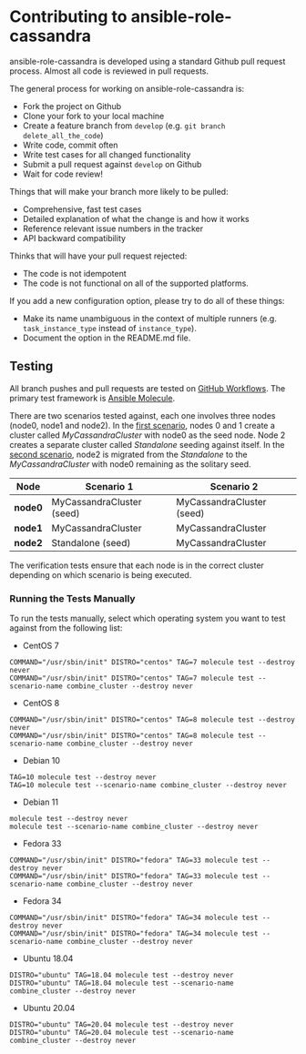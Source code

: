 # Contributing to ansible-role-cassandra

ansible-role-cassandra is developed using a standard Github pull request
process. Almost all code is reviewed in pull requests.

The general process for working on ansible-role-cassandra is:

- Fork the project on Github
- Clone your fork to your local machine
- Create a feature branch from `develop` (e.g.
  `git branch delete_all_the_code`)
- Write code, commit often
- Write test cases for all changed functionality
- Submit a pull request against `develop` on Github
- Wait for code review!

Things that will make your branch more likely to be pulled:

- Comprehensive, fast test cases
- Detailed explanation of what the change is and how it works
- Reference relevant issue numbers in the tracker
- API backward compatibility

Thinks that will have your pull request rejected:

- The code is not idempotent
- The code is not functional on all of the supported platforms.

If you add a new configuration option, please try to do all of these things:

- Make its name unambiguous in the context of multiple runners (e.g.
  `task_instance_type` instead of `instance_type`).
- Document the option in the README.md file.

## Testing

All branch pushes and pull requests are tested on
[GitHub Workflows](https://github.com/locp/ansible-role-cassandra/actions).
The primary test framework is
[Ansible Molecule](https://molecule.readthedocs.io/en/latest/).

There are two scenarios tested against, each one involves three nodes
(node0, node1 and node2).  In the
[first scenario](molecule/default),
nodes 0 and 1 create a cluster called *MyCassandraCluster* with node0 as the
seed node.  Node 2 creates a separate cluster called *Standalone* seeding
against itself.  In the
[second scenario](molecule/combine_cluster), node2 is migrated from the
*Standalone* to the *MyCassandraCluster* with node0 remaining as the solitary
seed.

|**Node** | **Scenario 1** | **Scenario 2** |
|----|-------------------|--------------------|
|**node0**|MyCassandraCluster (seed)| MyCassandraCluster (seed)|
|**node1**|MyCassandraCluster | MyCassandraCluster |
|**node2**|Standalone (seed)|MyCassandraCluster|

The verification tests ensure that each node is in the correct cluster
depending on which scenario is being executed.

### Running the Tests Manually

To run the tests manually, select which operating system you want to test
against from the following list:

- CentOS 7
```
COMMAND="/usr/sbin/init" DISTRO="centos" TAG=7 molecule test --destroy never
COMMAND="/usr/sbin/init" DISTRO="centos" TAG=7 molecule test --scenario-name combine_cluster --destroy never
```

- CentOS 8
```
COMMAND="/usr/sbin/init" DISTRO="centos" TAG=8 molecule test --destroy never
COMMAND="/usr/sbin/init" DISTRO="centos" TAG=8 molecule test --scenario-name combine_cluster --destroy never
```

- Debian 10
```
TAG=10 molecule test --destroy never
TAG=10 molecule test --scenario-name combine_cluster --destroy never
```

- Debian 11
```
molecule test --destroy never
molecule test --scenario-name combine_cluster --destroy never
```

- Fedora 33
```
COMMAND="/usr/sbin/init" DISTRO="fedora" TAG=33 molecule test --destroy never
COMMAND="/usr/sbin/init" DISTRO="fedora" TAG=33 molecule test --scenario-name combine_cluster --destroy never
```

- Fedora 34
```
COMMAND="/usr/sbin/init" DISTRO="fedora" TAG=34 molecule test --destroy never
COMMAND="/usr/sbin/init" DISTRO="fedora" TAG=34 molecule test --scenario-name combine_cluster --destroy never
```

- Ubuntu 18.04
```
DISTRO="ubuntu" TAG=18.04 molecule test --destroy never
DISTRO="ubuntu" TAG=18.04 molecule test --scenario-name combine_cluster --destroy never
```

- Ubuntu 20.04
```
DISTRO="ubuntu" TAG=20.04 molecule test --destroy never
DISTRO="ubuntu" TAG=20.04 molecule test --scenario-name combine_cluster --destroy never
```
